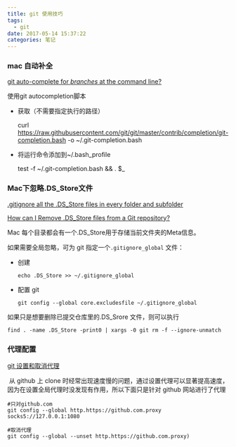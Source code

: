 ```yaml
---
title: git 使用技巧
tags:
  - git
date: 2017-05-14 15:37:22
categories: 笔记
---
```


### mac 自动补全

[git auto-complete for *branches* at the command line?](https://apple.stackexchange.com/questions/55875/git-auto-complete-for-branches-at-the-command-line)

使用git autocompletion脚本

+ 获取（不需要指定执行的路径）

  curl https://raw.githubusercontent.com/git/git/master/contrib/completion/git-completion.bash -o ~/.git-completion.bash

+ 将运行命令添加到~/.bash_profile

  test -f ~/.git-completion.bash && . $_




### Mac下忽略.DS_Store文件

[.gitignore all the .DS_Store files in every folder and subfolder](http://stackoverflow.com/questions/18393498/gitignore-all-the-ds-store-files-in-every-folder-and-subfolder)

[How can I Remove .DS_Store files from a Git repository?](http://stackoverflow.com/questions/107701/how-can-i-remove-ds-store-files-from-a-git-repository)

Mac 每个目录都会有一个.DS_Store用于存储当前文件夹的Meta信息。

如果需要全局忽略，可为 git 指定一个`.gitignore_global` 文件：

+ 创建

  `echo .DS_Store >> ~/.gitignore_global`

+ 配置 git

  `git config --global core.excludesfile ~/.gitignore_global`

如果只是想要删除已提交仓库里的.DS_Srore 文件，则可以执行

`find . -name .DS_Store -print0 | xargs -0 git rm -f --ignore-unmatch`



### 代理配置

[git 设置和取消代理](https://gist.github.com/laispace/666dd7b27e9116faece6)

​	从 github 上 clone 时经常出现速度慢的问题，通过设置代理可以显著提高速度，因为在设置全局代理时没发现有作用，所以下面只是针对 github 网站进行了代理

```shell
#只对github.com
git config --global http.https://github.com.proxy socks5://127.0.0.1:1080

#取消代理
git config --global --unset http.https://github.com.proxy)
```